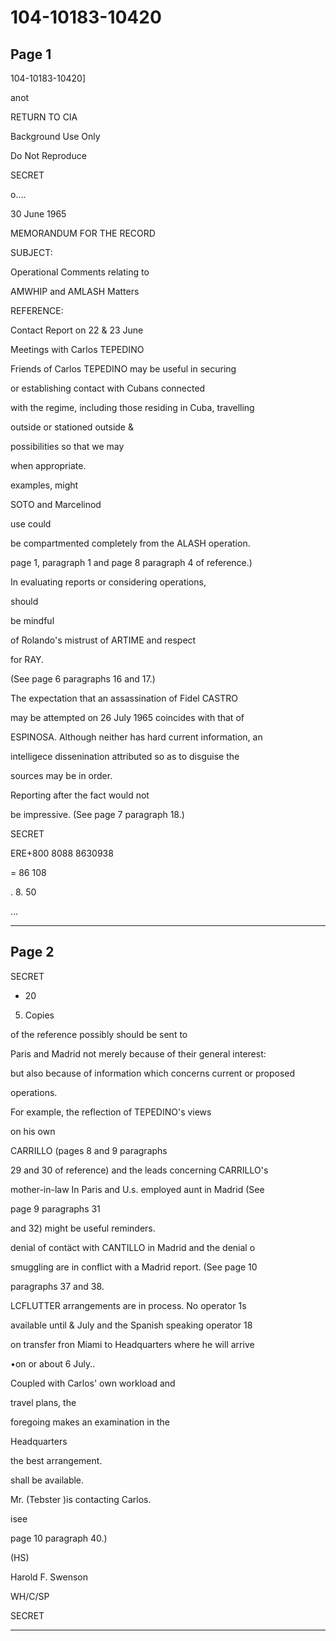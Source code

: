 # 104-10183-10420

## Page 1

104-10183-10420]

anot

RETURN TO CIA

Background Use Only

Do Not Reproduce

SECRET

o....

30 June 1965

MEMORANDUM FOR THE RECORD

SUBJECT:

Operational Comments relating to

AMWHIP and AMLASH Matters

REFERENCE:

Contact Report on 22 & 23 June

Meetings with Carlos TEPEDINO

Friends of Carlos TEPEDINO may be useful in securing

or establishing contact with Cubans connected

with the regime, including those residing in Cuba, travelling

outside or stationed outside &

possibilities so that we may

when appropriate.

examples, might

SOTO and Marcelinod

use could

be compartmented completely from the ALASH operation.

page 1, paragraph 1 and page 8 paragraph 4 of reference.)

In evaluating reports or considering operations,

should

be mindful

of Rolando's mistrust of ARTIME and respect

for RAY.

(See page 6 paragraphs 16 and 17.)

The expectation that an assassination of Fidel CASTRO

may be attempted on 26 July 1965 coincides with that of

ESPINOSA. Although neither has hard current information, an

intelligece dissenination attributed so as to disguise the

sources may be in order.

Reporting after the fact would not

be impressive. (See page 7 paragraph 18.)

SECRET

ERE+800 8088 8630938

= 86 108

. 8. 50

...

---

## Page 2

SECRET

- 20

5. Copies

of the reference possibly should be sent to

Paris and Madrid not merely because of their general interest:

but also because of information which concerns current or proposed

operations.

For example, the reflection of TEPEDINO's views

on his own

CARRILLO (pages 8 and 9 paragraphs

29 and 30 of reference) and the leads concerning CARRILLO's

mother-in-law In Paris and U.s. employed aunt in Madrid (See

page 9 paragraphs 31

and 32) might be useful reminders.

denial of contäct with CANTILLO in Madrid and the denial o

smuggling are in conflict with a Madrid report. (See page 10

paragraphs 37 and 38.

LCFLUTTER arrangements are in process. No operator 1s

available until & July and the Spanish speaking operator 18

on transfer fron Miami to Headquarters where he will arrive

•on or about 6 July..

Coupled with Carlos' own workload and

travel plans, the

foregoing makes an examination in the

Headquarters

the best arrangement.

shall be available.

Mr. (Tebster )is contacting Carlos.

isee

page 10 paragraph 40.)

(HS)

Harold F. Swenson

WH/C/SP

SECRET

---

